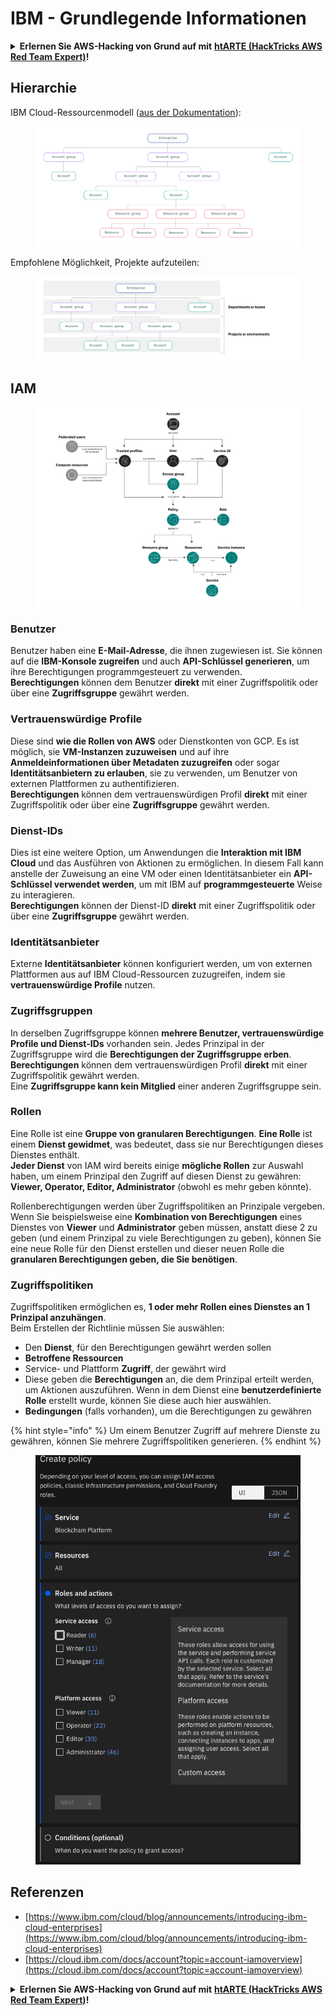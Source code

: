 # IBM - Grundlegende Informationen

<details>

<summary><strong>Erlernen Sie AWS-Hacking von Grund auf mit</strong> <a href="https://training.hacktricks.xyz/courses/arte"><strong>htARTE (HackTricks AWS Red Team Expert)</strong></a><strong>!</strong></summary>

Andere Möglichkeiten, HackTricks zu unterstützen:

* Wenn Sie Ihr **Unternehmen in HackTricks beworben sehen möchten** oder **HackTricks im PDF-Format herunterladen möchten**, überprüfen Sie die [**ABONNEMENTPLÄNE**](https://github.com/sponsors/carlospolop)!
* Holen Sie sich das [**offizielle PEASS & HackTricks-Merchandise**](https://peass.creator-spring.com)
* Entdecken Sie [**The PEASS Family**](https://opensea.io/collection/the-peass-family), unsere Sammlung exklusiver [**NFTs**](https://opensea.io/collection/the-peass-family)
* **Treten Sie der** 💬 [**Discord-Gruppe**](https://discord.gg/hRep4RUj7f) oder der [**Telegram-Gruppe**](https://t.me/peass) bei oder **folgen** Sie mir auf **Twitter** 🐦 [**@carlospolopm**](https://twitter.com/carlospolopm)**.**
* **Teilen Sie Ihre Hacking-Tricks, indem Sie PRs an die** [**HackTricks**](https://github.com/carlospolop/hacktricks) und [**HackTricks Cloud**](https://github.com/carlospolop/hacktricks-cloud) GitHub-Repositorys einreichen.

</details>

## Hierarchie

IBM Cloud-Ressourcenmodell ([aus der Dokumentation](https://www.ibm.com/blog/announcement/introducing-ibm-cloud-enterprises/)):

<figure><img src="../../.gitbook/assets/image (225).png" alt=""><figcaption></figcaption></figure>

Empfohlene Möglichkeit, Projekte aufzuteilen:

<figure><img src="../../.gitbook/assets/image (239).png" alt=""><figcaption></figcaption></figure>

## IAM

<figure><img src="../../.gitbook/assets/image (266).png" alt=""><figcaption></figcaption></figure>

### Benutzer

Benutzer haben eine **E-Mail-Adresse**, die ihnen zugewiesen ist. Sie können auf die **IBM-Konsole zugreifen** und auch **API-Schlüssel generieren**, um ihre Berechtigungen programmgesteuert zu verwenden.\
**Berechtigungen** können dem Benutzer **direkt** mit einer Zugriffspolitik oder über eine **Zugriffsgruppe** gewährt werden.

### Vertrauenswürdige Profile

Diese sind **wie die Rollen von AWS** oder Dienstkonten von GCP. Es ist möglich, sie **VM-Instanzen zuzuweisen** und auf ihre **Anmeldeinformationen über Metadaten zuzugreifen** oder sogar **Identitätsanbietern zu erlauben**, sie zu verwenden, um Benutzer von externen Plattformen zu authentifizieren.\
**Berechtigungen** können dem vertrauenswürdigen Profil **direkt** mit einer Zugriffspolitik oder über eine **Zugriffsgruppe** gewährt werden.

### Dienst-IDs

Dies ist eine weitere Option, um Anwendungen die **Interaktion mit IBM Cloud** und das Ausführen von Aktionen zu ermöglichen. In diesem Fall kann anstelle der Zuweisung an eine VM oder einen Identitätsanbieter ein **API-Schlüssel verwendet werden**, um mit IBM auf **programmgesteuerte** Weise zu interagieren.\
**Berechtigungen** können der Dienst-ID **direkt** mit einer Zugriffspolitik oder über eine **Zugriffsgruppe** gewährt werden.

### Identitätsanbieter

Externe **Identitätsanbieter** können konfiguriert werden, um von externen Plattformen aus auf IBM Cloud-Ressourcen zuzugreifen, indem sie **vertrauenswürdige Profile** nutzen.

### Zugriffsgruppen

In derselben Zugriffsgruppe können **mehrere Benutzer, vertrauenswürdige Profile und Dienst-IDs** vorhanden sein. Jedes Prinzipal in der Zugriffsgruppe wird die **Berechtigungen der Zugriffsgruppe erben**.\
**Berechtigungen** können dem vertrauenswürdigen Profil **direkt** mit einer Zugriffspolitik gewährt werden.\
Eine **Zugriffsgruppe kann kein Mitglied** einer anderen Zugriffsgruppe sein.

### Rollen

Eine Rolle ist eine **Gruppe von granularen Berechtigungen**. **Eine Rolle** ist einem **Dienst gewidmet**, was bedeutet, dass sie nur Berechtigungen dieses Dienstes enthält.\
**Jeder Dienst** von IAM wird bereits einige **mögliche Rollen** zur Auswahl haben, um einem Prinzipal den Zugriff auf diesen Dienst zu gewähren: **Viewer, Operator, Editor, Administrator** (obwohl es mehr geben könnte).

Rollenberechtigungen werden über Zugriffspolitiken an Prinzipale vergeben. Wenn Sie beispielsweise eine **Kombination von Berechtigungen** eines Dienstes von **Viewer** und **Administrator** geben müssen, anstatt diese 2 zu geben (und einem Prinzipal zu viele Berechtigungen zu geben), können Sie eine neue Rolle für den Dienst erstellen und dieser neuen Rolle die **granularen Berechtigungen geben, die Sie benötigen**.

### Zugriffspolitiken

Zugriffspolitiken ermöglichen es, **1 oder mehr Rollen eines Dienstes an 1 Prinzipal anzuhängen**.\
Beim Erstellen der Richtlinie müssen Sie auswählen:

* Den **Dienst**, für den Berechtigungen gewährt werden sollen
* **Betroffene Ressourcen**
* Service- und Plattform **Zugriff**, der gewährt wird
* Diese geben die **Berechtigungen** an, die dem Prinzipal erteilt werden, um Aktionen auszuführen. Wenn in dem Dienst eine **benutzerdefinierte Rolle** erstellt wurde, können Sie diese auch hier auswählen.
* **Bedingungen** (falls vorhanden), um die Berechtigungen zu gewähren

{% hint style="info" %}
Um einem Benutzer Zugriff auf mehrere Dienste zu gewähren, können Sie mehrere Zugriffspolitiken generieren.
{% endhint %}

<figure><img src="../../.gitbook/assets/image (248).png" alt=""><figcaption></figcaption></figure>

## Referenzen

* [https://www.ibm.com/cloud/blog/announcements/introducing-ibm-cloud-enterprises](https://www.ibm.com/cloud/blog/announcements/introducing-ibm-cloud-enterprises)
* [https://cloud.ibm.com/docs/account?topic=account-iamoverview](https://cloud.ibm.com/docs/account?topic=account-iamoverview)

<details>

<summary><strong>Erlernen Sie AWS-Hacking von Grund auf mit</strong> <a href="https://training.hacktricks.xyz/courses/arte"><strong>htARTE (HackTricks AWS Red Team Expert)</strong></a><strong>!</strong></summary>

Andere Möglichkeiten, HackTricks zu unterstützen:

* Wenn Sie Ihr **Unternehmen in HackTricks beworben sehen möchten** oder **HackTricks im PDF-Format herunterladen möchten**, überprüfen Sie die [**ABONNEMENTPLÄNE**](https://github.com/sponsors/carlospolop)!
* Holen Sie sich das [**offizielle PEASS & HackTricks-Merchandise**](https://peass.creator-spring.com)
* Entdecken Sie [**The PEASS Family**](https://opensea.io/collection/the-peass-family), unsere Sammlung exklusiver [**NFTs**](https://opensea.io/collection/the-peass-family)
* **Treten Sie der** 💬 [**Discord-Gruppe**](https://discord.gg/hRep4RUj7f) oder der [**Telegram-Gruppe**](https://t.me/peass) bei oder **folgen** Sie mir auf **Twitter** 🐦 [**@carlospolopm**](https://twitter.com/carlospolopm)**.**
* **Teilen Sie Ihre Hacking-Tricks, indem Sie PRs an die** [**HackTricks**](https://github.com/carlospolop/hacktricks) und [**HackTricks Cloud**](https://github.com/carlospolop/hacktricks-cloud) GitHub-Repositorys einreichen.

</details>
